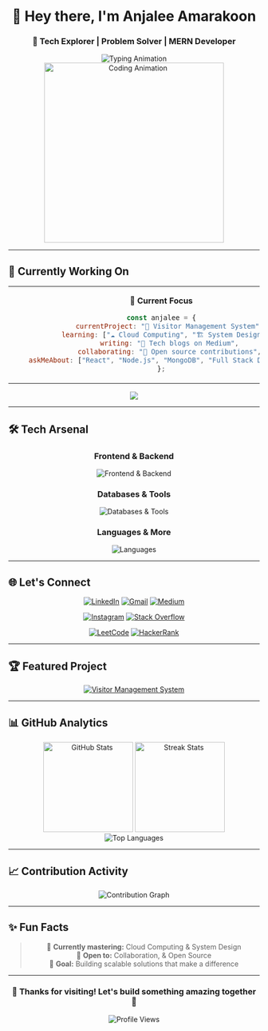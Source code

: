 <div align="center">
  
# 👋 Hey there, I'm **Anjalee Amarakoon**

### 🚀 **Tech Explorer** | **Problem Solver** | **MERN Developer**

<img src="https://readme-typing-svg.demolab.com?font=JetBrains+Mono&weight=600&size=24&duration=3000&pause=1000&color=00D4AA&center=true&vCenter=true&width=600&lines=IT+Undergraduate+%F0%9F%8E%93;Full+Stack+Learner+%F0%9F%92%BB;Cloud+Enthusiast+%E2%98%81%EF%B8%8F;Open+Source+Contributor+%F0%9F%8C%9F" alt="Typing Animation" />

<br>

<img src="https://media3.giphy.com/media/v1.Y2lkPTc5MGI3NjExaTFndGxtYnVxYjFhcjRvaGR5em81eGhid2ZsZzZoZHJlb21jaTQ4ZiZlcD12MV9pbnRlcm5hbF9naWZfYnlfaWQmY3Q9Zw/L1R1tvI9svkIWwpVYr/giphy.gif" width="360" alt="Coding Animation"/>

</div>

---

## 🎯 **Currently Working On**

<table align="center">
<tr>
<td align="center" width="800">

**🚀 Current Focus**
```javascript
const anjalee = {
    currentProject: "🏢 Visitor Management System",
    learning: ["☁️ Cloud Computing", "🏗️ System Design"], 
    writing: "📝 Tech blogs on Medium",
    collaborating: "🤝 Open source contributions",
    askMeAbout: ["React", "Node.js", "MongoDB", "Full Stack Development"]
};
```

</td>
</tr>
</table>

<div align="center">
  <a href="https://github.com/ThisaraJayasooriya/UoM-VMS-frontend" target="_blank">
    <img src="https://img.shields.io/badge/🚧_Current_Project-Visitor_Management_System-00D4AA?style=for-the-badge&labelColor=1a1a1a" />
  </a>
</div>

---

## 🛠️ **Tech Arsenal**

<div align="center">

### **Frontend & Backend**
<img src="https://skillicons.dev/icons?i=react,nodejs,express,js,html,css,tailwind,bootstrap" alt="Frontend & Backend" />

### **Databases & Tools**
<img src="https://skillicons.dev/icons?i=mongodb,mysql,postman,git,figma,arduino" alt="Databases & Tools" />

### **Languages & More**
<img src="https://skillicons.dev/icons?i=java,c,php" alt="Languages" />

</div>

---

## 🌐 **Let's Connect**

<div align="center">

[![LinkedIn](https://img.shields.io/badge/LinkedIn-Connect-0A66C2?style=for-the-badge&logo=linkedin&logoColor=white)](https://linkedin.com/in/anjaleeamarakoon)
[![Gmail](https://img.shields.io/badge/Gmail-Email_Me-D14836?style=for-the-badge&logo=gmail&logoColor=white)](mailto:amarakoonanjalee11@gmail.com)
[![Medium](https://img.shields.io/badge/Medium-Follow-12100E?style=for-the-badge&logo=medium&logoColor=white)](https://medium.com/@amarakoonanjalee11)

[![Instagram](https://img.shields.io/badge/Instagram-Follow-E4405F?style=for-the-badge&logo=instagram&logoColor=white)](https://instagram.com/amarakoon_anjalee)
[![Stack Overflow](https://img.shields.io/badge/Stack_Overflow-Profile-F58025?style=for-the-badge&logo=stackoverflow&logoColor=white)](https://stackoverflow.com/users/29827687)

[![LeetCode](https://img.shields.io/badge/LeetCode-Solve-FFA116?style=for-the-badge&logo=leetcode&logoColor=white)](https://www.leetcode.com/anjaleeamarakoon)
[![HackerRank](https://img.shields.io/badge/HackerRank-Compete-2EC866?style=for-the-badge&logo=hackerrank&logoColor=white)](https://www.hackerrank.com/@amarakoonanjale1)

</div>

---

## 🏆 **Featured Project**

<div align="center">
  <a href="https://github.com/ThisaraJayasooriya/UoM-VMS-frontend" target="_blank">
    <img src="https://github-readme-stats.vercel.app/api/pin/?username=ThisaraJayasooriya&repo=UoM-VMS-frontend&theme=react&bg_color=0D1117&title_color=00D4AA&text_color=8B949E&icon_color=00D4AA&border_color=30363D&border_radius=10" alt="Visitor Management System" />
  </a>
</div>

---

## 📊 **GitHub Analytics**

<div align="center">
  
<img height="180em" src="https://github-readme-stats.vercel.app/api?username=AnjaleeAmarakoon&show_icons=true&theme=react&bg_color=0D1117&title_color=00D4AA&text_color=8B949E&icon_color=00D4AA&border_color=30363D&border_radius=10&hide_border=false&include_all_commits=true&count_private=true" alt="GitHub Stats" />

<img height="180em" src="https://github-readme-streak-stats.herokuapp.com/?user=AnjaleeAmarakoon&theme=react&bg_color=0D1117&title_color=00D4AA&text_color=8B949E&icon_color=00D4AA&border_color=30363D&border_radius=10&ring=00D4AA&fire=FF6B6B&currStreakLabel=00D4AA" alt="Streak Stats"/>

</div>

<div align="center">
  <img src="https://github-readme-stats.vercel.app/api/top-langs/?username=AnjaleeAmarakoon&layout=compact&theme=react&bg_color=0D1117&title_color=00D4AA&text_color=8B949E&border_color=30363D&border_radius=10&langs_count=8" alt="Top Languages"/>
</div>

---

## 📈 **Contribution Activity**

<div align="center">
  <img src="https://github-readme-activity-graph.vercel.app/graph?username=AnjaleeAmarakoon&custom_title=Anjalee's%20Contribution%20Graph&bg_color=0D1117&color=8B949E&line=00D4AA&point=00D4AA&area_color=00D4AA&title_color=00D4AA&area=true&border_radius=10" alt="Contribution Graph" />
</div>

---

## ✨ **Fun Facts**

<div align="center">

> 🌱 **Currently mastering:** Cloud Computing & System Design  
> 🤝 **Open to:** Collaboration, & Open Source   
> 🎯 **Goal:** Building scalable solutions that make a difference  

</div>

---

<div align="center">

### **💫 Thanks for visiting! Let's build something amazing together 🚀**

<img src="https://komarev.com/ghpvc/?username=AnjaleeAmarakoon&label=Profile%20Views&color=00D4AA&style=for-the-badge" alt="Profile Views" />

</div>
